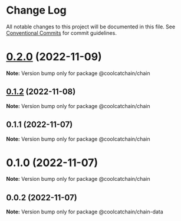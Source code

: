 # Change Log

All notable changes to this project will be documented in this file.
See [Conventional Commits](https://conventionalcommits.org) for commit guidelines.

# [0.2.0](https://github.com/DigitalKitchenLabs/interface/compare/v0.1.4...v0.2.0) (2022-11-09)

**Note:** Version bump only for package @coolcatchain/chain





## [0.1.2](https://github.com/DigitalKitchenLabs/interface/compare/v0.1.1...v0.1.2) (2022-11-08)

**Note:** Version bump only for package @coolcatchain/chain





## 0.1.1 (2022-11-07)

**Note:** Version bump only for package @coolcatchain/chain





# 0.1.0 (2022-11-07)

**Note:** Version bump only for package @coolcatchain/chain





## 0.0.2 (2022-11-07)

**Note:** Version bump only for package @coolcatchain/chain-data
